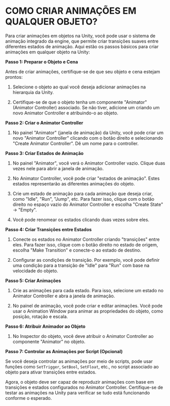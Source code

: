 # COMO CRIAR ANIMAÇÕES EM QUALQUER OBJETO?
Para criar animações em objetos na Unity, você pode usar o sistema de animação integrado da engine, que permite criar transições suaves entre diferentes estados de animação. Aqui estão os passos básicos para criar animações em qualquer objeto na Unity:

**Passo 1: Preparar o Objeto e Cena**

Antes de criar animações, certifique-se de que seu objeto e cena estejam prontos:

1. Selecione o objeto ao qual você deseja adicionar animações na hierarquia da Unity.

2. Certifique-se de que o objeto tenha um componente "Animator" (Animator Controller) associado. Se não tiver, adicione um criando um novo Animator Controller e atribuindo-o ao objeto.

**Passo 2: Criar o Animator Controller**

1. No painel "Animator" (janela de animação) da Unity, você pode criar um novo "Animator Controller" clicando com o botão direito e selecionando "Create Animator Controller". Dê um nome para o controller.

**Passo 3: Criar Estados de Animação**

1. No painel "Animator", você verá o Animator Controller vazio. Clique duas vezes nele para abrir a janela de animação.

2. No Animator Controller, você pode criar "estados de animação". Estes estados representarão as diferentes animações do objeto.

3. Crie um estado de animação para cada animação que deseja criar, como "Idle", "Run", "Jump", etc. Para fazer isso, clique com o botão direito no espaço vazio do Animator Controller e escolha "Create State" -> "Empty".

4. Você pode renomear os estados clicando duas vezes sobre eles.

**Passo 4: Criar Transições entre Estados**

1. Conecte os estados no Animator Controller criando "transições" entre eles. Para fazer isso, clique com o botão direito no estado de origem, escolha "Make Transition" e conecte-o ao estado de destino.

2. Configurar as condições de transição. Por exemplo, você pode definir uma condição para a transição de "Idle" para "Run" com base na velocidade do objeto.

**Passo 5: Criar Animações**

1. Crie as animações para cada estado. Para isso, selecione um estado no Animator Controller e abra a janela de animação.

2. No painel de animação, você pode criar e editar animações. Você pode usar o Animation Window para animar as propriedades do objeto, como posição, rotação e escala.

**Passo 6: Atribuir Animador ao Objeto**

1. No Inspector do objeto, você deve atribuir o Animator Controller ao componente "Animator" no objeto.

**Passo 7: Controlar as Animações por Script (Opcional)**

Se você deseja controlar as animações por meio de scripts, pode usar funções como `SetTrigger`, `SetBool`, `SetFloat`, etc., no script associado ao objeto para ativar transições entre estados.

Agora, o objeto deve ser capaz de reproduzir animações com base em transições e estados configurados no Animator Controller. Certifique-se de testar as animações na Unity para verificar se tudo está funcionando conforme o esperado.
